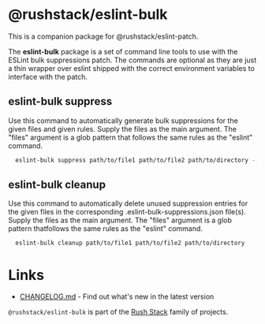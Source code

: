 # @rushstack/eslint-bulk

This is a companion package for @rushstack/eslint-patch.

The **eslint-bulk** package is a set of command line tools to use with the ESLint bulk suppressions
patch. The commands are optional as they are just a thin wrapper over eslint shipped with the correct
environment variables to interface with the patch.

## eslint-bulk suppress

Use this command to automatically generate bulk suppressions for the given files and given rules.
Supply the files as the main argument. The "files" argument is a glob pattern that follows the same
rules as the "eslint" command.

```bash
  eslint-bulk suppress path/to/file1 path/to/file2 path/to/directory --rule rule1 --rule rule2
```

## eslint-bulk cleanup

Use this command to automatically delete unused suppression entries for the given files in the
corresponding .eslint-bulk-suppressions.json file(s). Supply the files as the main argument. The
"files" argument is a glob pattern thatfollows the same rules as the "eslint" command.

```bash
  eslint-bulk cleanup path/to/file1 path/to/file2 path/to/directory
```

# Links

- [CHANGELOG.md](https://github.com/microsoft/rushstack/blob/main/eslint/eslint-bulk/CHANGELOG.md) - Find
  out what's new in the latest version

`@rushstack/eslint-bulk` is part of the [Rush Stack](https://rushstack.io/) family of projects.

